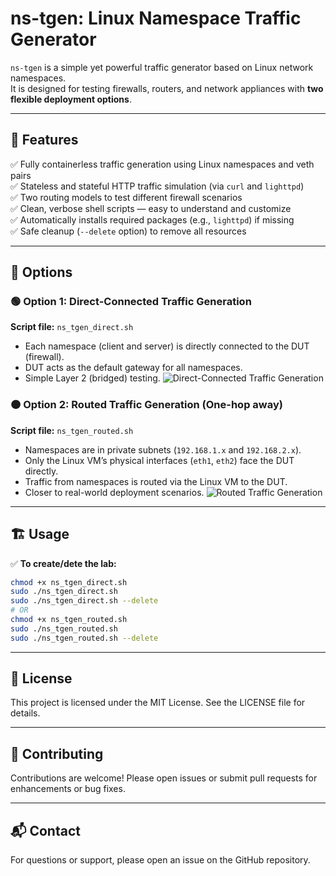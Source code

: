 # ns-tgen: Linux Namespace Traffic Generator

`ns-tgen` is a simple yet powerful traffic generator based on Linux network namespaces.  
It is designed for testing firewalls, routers, and network appliances with **two flexible deployment options**.

---
## 🌟 Features

✅ Fully containerless traffic generation using Linux namespaces and veth pairs  
✅ Stateless and stateful HTTP traffic simulation (via `curl` and `lighttpd`)  
✅ Two routing models to test different firewall scenarios  
✅ Clean, verbose shell scripts — easy to understand and customize  
✅ Automatically installs required packages (e.g., `lighttpd`) if missing  
✅ Safe cleanup (`--delete` option) to remove all resources

---
## 🔧 Options

### 🟢 Option 1: **Direct-Connected Traffic Generation**  
**Script file:** `ns_tgen_direct.sh`  
- Each namespace (client and server) is directly connected to the DUT (firewall).  
- DUT acts as the default gateway for all namespaces.  
- Simple Layer 2 (bridged) testing.
![Direct-Connected Traffic Generation](https://github.com/user-attachments/assets/6732ca9d-1c3f-49b7-97b9-bc537ecacc11)

### 🟠 Option 2: **Routed Traffic Generation (One-hop away)**  
**Script file:** `ns_tgen_routed.sh`  
- Namespaces are in private subnets (`192.168.1.x` and `192.168.2.x`).  
- Only the Linux VM’s physical interfaces (`eth1`, `eth2`) face the DUT directly.  
- Traffic from namespaces is routed via the Linux VM to the DUT.  
- Closer to real-world deployment scenarios.
![Routed Traffic Generation](https://github.com/user-attachments/assets/11286251-a9fc-4ed8-ad52-766d58d7769b)

---
## 🏗️ Usage

✅ **To create/dete the lab:**
```bash
chmod +x ns_tgen_direct.sh
sudo ./ns_tgen_direct.sh
sudo ./ns_tgen_direct.sh --delete
# OR
chmod +x ns_tgen_routed.sh
sudo ./ns_tgen_routed.sh
sudo ./ns_tgen_routed.sh --delete
```

---
## 📄 License
This project is licensed under the MIT License. See the LICENSE file for details.

---
## 🤝 Contributing
Contributions are welcome! Please open issues or submit pull requests for enhancements or bug fixes.

---
## 📬 Contact
For questions or support, please open an issue on the GitHub repository.
